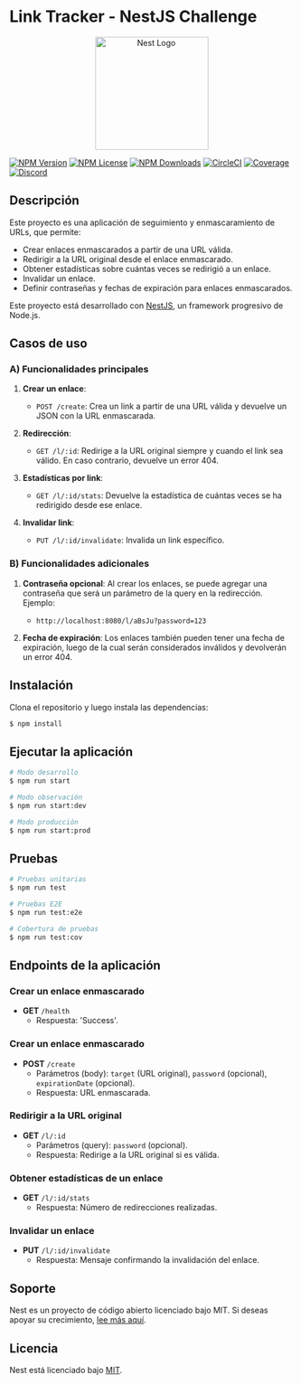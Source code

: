 # Link Tracker - NestJS Challenge

<p align="center">
  <a href="http://nestjs.com/" target="blank"><img src="https://nestjs.com/img/logo-small.svg" width="200" alt="Nest Logo" /></a>
</p>

[![NPM Version](https://img.shields.io/npm/v/@nestjs/core.svg)](https://www.npmjs.com/~nestjscore)
[![NPM License](https://img.shields.io/npm/l/@nestjs/core.svg)](https://www.npmjs.com/~nestjscore)
[![NPM Downloads](https://img.shields.io/npm/dm/@nestjs/common.svg)](https://www.npmjs.com/~nestjscore)
[![CircleCI](https://img.shields.io/circleci/build/github/nestjs/nest/master)](https://circleci.com/gh/nestjs/nest)
[![Coverage](https://coveralls.io/repos/github/nestjs/nest/badge.svg?branch=master#9)](https://coveralls.io/github/nestjs/nest?branch=master)
[![Discord](https://img.shields.io/badge/discord-online-brightgreen.svg)](https://discord.gg/G7Qnnhy)

## Descripción

Este proyecto es una aplicación de seguimiento y enmascaramiento de URLs, que permite:

- Crear enlaces enmascarados a partir de una URL válida.
- Redirigir a la URL original desde el enlace enmascarado.
- Obtener estadísticas sobre cuántas veces se redirigió a un enlace.
- Invalidar un enlace.
- Definir contraseñas y fechas de expiración para enlaces enmascarados.

Este proyecto está desarrollado con [NestJS](https://nestjs.com/), un framework progresivo de Node.js.

## Casos de uso

### A) Funcionalidades principales

1. **Crear un enlace**:
    - `POST /create`: Crea un link a partir de una URL válida y devuelve un JSON con la URL enmascarada.

2. **Redirección**:
    - `GET /l/:id`: Redirige a la URL original siempre y cuando el link sea válido. En caso contrario, devuelve un error 404.

3. **Estadísticas por link**:
    - `GET /l/:id/stats`: Devuelve la estadística de cuántas veces se ha redirigido desde ese enlace.

4. **Invalidar link**:
    - `PUT /l/:id/invalidate`: Invalida un link específico.

### B) Funcionalidades adicionales

1. **Contraseña opcional**: Al crear los enlaces, se puede agregar una contraseña que será un parámetro de la query en la redirección. Ejemplo:
    - `http://localhost:8080/l/aBsJu?password=123`

2. **Fecha de expiración**: Los enlaces también pueden tener una fecha de expiración, luego de la cual serán considerados inválidos y devolverán un error 404.

## Instalación

Clona el repositorio y luego instala las dependencias:

```bash
$ npm install
```

## Ejecutar la aplicación

```bash
# Modo desarrollo
$ npm run start

# Modo observación
$ npm run start:dev

# Modo producción
$ npm run start:prod
```

## Pruebas

```bash
# Pruebas unitarias
$ npm run test

# Pruebas E2E
$ npm run test:e2e

# Cobertura de pruebas
$ npm run test:cov
```

## Endpoints de la aplicación

### Crear un enlace enmascarado
- **GET** `/health`
    - Respuesta: 'Success'.

### Crear un enlace enmascarado
- **POST** `/create`
    - Parámetros (body): `target` (URL original), `password` (opcional), `expirationDate` (opcional).
    - Respuesta: URL enmascarada.

### Redirigir a la URL original
- **GET** `/l/:id`
    - Parámetros (query): `password` (opcional).
    - Respuesta: Redirige a la URL original si es válida.

### Obtener estadísticas de un enlace
- **GET** `/l/:id/stats`
    - Respuesta: Número de redirecciones realizadas.

### Invalidar un enlace
- **PUT** `/l/:id/invalidate`
    - Respuesta: Mensaje confirmando la invalidación del enlace.

## Soporte

Nest es un proyecto de código abierto licenciado bajo MIT. Si deseas apoyar su crecimiento, [lee más aquí](https://docs.nestjs.com/support).

## Licencia

Nest está licenciado bajo [MIT](LICENSE).
